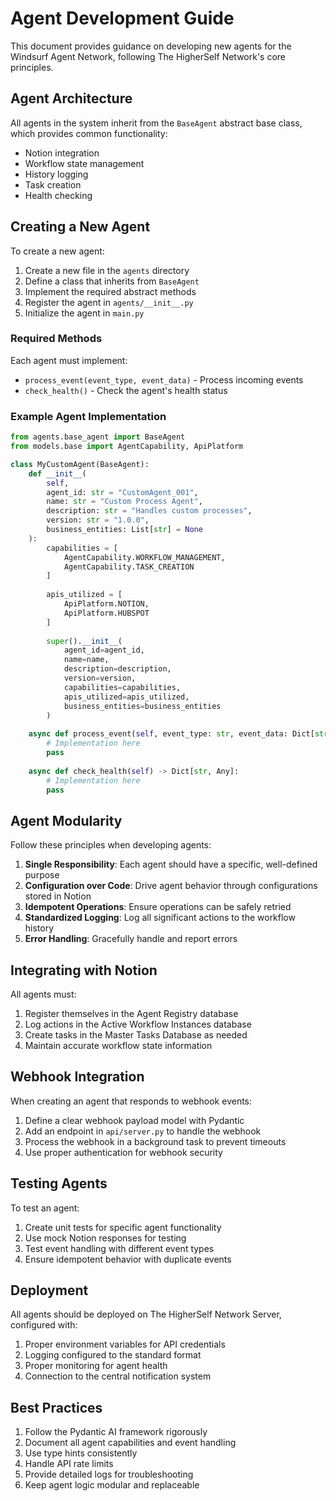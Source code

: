 # Agent Development Guide

This document provides guidance on developing new agents for the Windsurf Agent Network, following The HigherSelf Network's core principles.

## Agent Architecture

All agents in the system inherit from the `BaseAgent` abstract base class, which provides common functionality:

- Notion integration
- Workflow state management
- History logging
- Task creation
- Health checking

## Creating a New Agent

To create a new agent:

1. Create a new file in the `agents` directory
2. Define a class that inherits from `BaseAgent`
3. Implement the required abstract methods
4. Register the agent in `agents/__init__.py`
5. Initialize the agent in `main.py`

### Required Methods

Each agent must implement:

- `process_event(event_type, event_data)` - Process incoming events
- `check_health()` - Check the agent's health status

### Example Agent Implementation

```python
from agents.base_agent import BaseAgent
from models.base import AgentCapability, ApiPlatform

class MyCustomAgent(BaseAgent):
    def __init__(
        self,
        agent_id: str = "CustomAgent_001",
        name: str = "Custom Process Agent",
        description: str = "Handles custom processes",
        version: str = "1.0.0",
        business_entities: List[str] = None
    ):
        capabilities = [
            AgentCapability.WORKFLOW_MANAGEMENT,
            AgentCapability.TASK_CREATION
        ]
        
        apis_utilized = [
            ApiPlatform.NOTION,
            ApiPlatform.HUBSPOT
        ]
        
        super().__init__(
            agent_id=agent_id,
            name=name,
            description=description,
            version=version,
            capabilities=capabilities,
            apis_utilized=apis_utilized,
            business_entities=business_entities
        )
    
    async def process_event(self, event_type: str, event_data: Dict[str, Any]) -> Dict[str, Any]:
        # Implementation here
        pass
    
    async def check_health(self) -> Dict[str, Any]:
        # Implementation here
        pass
```

## Agent Modularity

Follow these principles when developing agents:

1. **Single Responsibility**: Each agent should have a specific, well-defined purpose
2. **Configuration over Code**: Drive agent behavior through configurations stored in Notion
3. **Idempotent Operations**: Ensure operations can be safely retried
4. **Standardized Logging**: Log all significant actions to the workflow history
5. **Error Handling**: Gracefully handle and report errors

## Integrating with Notion

All agents must:

1. Register themselves in the Agent Registry database
2. Log actions in the Active Workflow Instances database
3. Create tasks in the Master Tasks Database as needed
4. Maintain accurate workflow state information

## Webhook Integration

When creating an agent that responds to webhook events:

1. Define a clear webhook payload model with Pydantic
2. Add an endpoint in `api/server.py` to handle the webhook
3. Process the webhook in a background task to prevent timeouts
4. Use proper authentication for webhook security

## Testing Agents

To test an agent:

1. Create unit tests for specific agent functionality
2. Use mock Notion responses for testing
3. Test event handling with different event types
4. Ensure idempotent behavior with duplicate events

## Deployment

All agents should be deployed on The HigherSelf Network Server, configured with:

1. Proper environment variables for API credentials
2. Logging configured to the standard format
3. Proper monitoring for agent health
4. Connection to the central notification system

## Best Practices

1. Follow the Pydantic AI framework rigorously
2. Document all agent capabilities and event handling
3. Use type hints consistently
4. Handle API rate limits
5. Provide detailed logs for troubleshooting
6. Keep agent logic modular and replaceable
